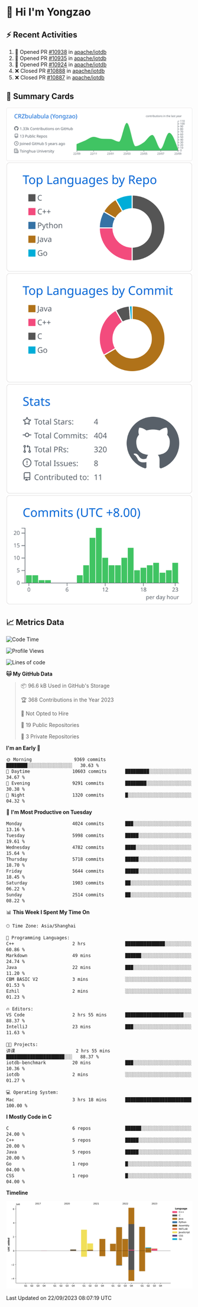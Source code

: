 # 👋 Hi I'm Yongzao

## ⚡ Recent Activities
<!--START_SECTION:activity-->
1. 💪 Opened PR [#10938](https://github.com/apache/iotdb/pull/10938) in [apache/iotdb](https://github.com/apache/iotdb)
2. 💪 Opened PR [#10935](https://github.com/apache/iotdb/pull/10935) in [apache/iotdb](https://github.com/apache/iotdb)
3. 💪 Opened PR [#10924](https://github.com/apache/iotdb/pull/10924) in [apache/iotdb](https://github.com/apache/iotdb)
4. ❌ Closed PR [#10888](https://github.com/apache/iotdb/pull/10888) in [apache/iotdb](https://github.com/apache/iotdb)
5. ❌ Closed PR [#10887](https://github.com/apache/iotdb/pull/10887) in [apache/iotdb](https://github.com/apache/iotdb)
<!--END_SECTION:activity-->

## 🎑 Summary Cards

[![](https://raw.githubusercontent.com/CRZbulabula/CRZbulabula/main/profile-summary-card-output/github/0-profile-details.svg)](https://github.com/vn7n24fzkq/github-profile-summary-cards)
[![](https://raw.githubusercontent.com/CRZbulabula/CRZbulabula/main/profile-summary-card-output/github/1-repos-per-language.svg)](https://github.com/vn7n24fzkq/github-profile-summary-cards) [![](https://raw.githubusercontent.com/CRZbulabula/CRZbulabula/main/profile-summary-card-output/github/2-most-commit-language.svg)](https://github.com/vn7n24fzkq/github-profile-summary-cards)
[![](https://raw.githubusercontent.com/CRZbulabula/CRZbulabula/main/profile-summary-card-output/github/3-stats.svg)](https://github.com/vn7n24fzkq/github-profile-summary-cards) [![](https://raw.githubusercontent.com/CRZbulabula/CRZbulabula/main/profile-summary-card-output/github/4-productive-time.svg)](https://github.com/vn7n24fzkq/github-profile-summary-cards)

## 📈 Metrics Data

<!--START_SECTION:waka-->
![Code Time](http://img.shields.io/badge/Code%20Time-309%20hrs%2045%20mins-blue)

![Profile Views](http://img.shields.io/badge/Profile%20Views-6-blue)

![Lines of code](https://img.shields.io/badge/From%20Hello%20World%20I%27ve%20Written-22.3%20million%20lines%20of%20code-blue)

**🐱 My GitHub Data** 

> 📦 96.6 kB Used in GitHub's Storage 
 > 
> 🏆 368 Contributions in the Year 2023
 > 
> 🚫 Not Opted to Hire
 > 
> 📜 19 Public Repositories 
 > 
> 🔑 3 Private Repositories 
 > 
**I'm an Early 🐤** 

```text
🌞 Morning                9369 commits        ████████░░░░░░░░░░░░░░░░░   30.63 % 
🌆 Daytime                10603 commits       █████████░░░░░░░░░░░░░░░░   34.67 % 
🌃 Evening                9291 commits        ████████░░░░░░░░░░░░░░░░░   30.38 % 
🌙 Night                  1320 commits        █░░░░░░░░░░░░░░░░░░░░░░░░   04.32 % 
```
📅 **I'm Most Productive on Tuesday** 

```text
Monday                   4024 commits        ███░░░░░░░░░░░░░░░░░░░░░░   13.16 % 
Tuesday                  5998 commits        █████░░░░░░░░░░░░░░░░░░░░   19.61 % 
Wednesday                4782 commits        ████░░░░░░░░░░░░░░░░░░░░░   15.64 % 
Thursday                 5718 commits        █████░░░░░░░░░░░░░░░░░░░░   18.70 % 
Friday                   5644 commits        █████░░░░░░░░░░░░░░░░░░░░   18.45 % 
Saturday                 1903 commits        ██░░░░░░░░░░░░░░░░░░░░░░░   06.22 % 
Sunday                   2514 commits        ██░░░░░░░░░░░░░░░░░░░░░░░   08.22 % 
```


📊 **This Week I Spent My Time On** 

```text
🕑︎ Time Zone: Asia/Shanghai

💬 Programming Languages: 
C++                      2 hrs               ███████████████░░░░░░░░░░   60.86 % 
Markdown                 49 mins             ██████░░░░░░░░░░░░░░░░░░░   24.74 % 
Java                     22 mins             ███░░░░░░░░░░░░░░░░░░░░░░   11.20 % 
CBM BASIC V2             3 mins              ░░░░░░░░░░░░░░░░░░░░░░░░░   01.53 % 
Ezhil                    2 mins              ░░░░░░░░░░░░░░░░░░░░░░░░░   01.23 % 

🔥 Editors: 
VS Code                  2 hrs 55 mins       ██████████████████████░░░   88.37 % 
IntelliJ                 23 mins             ███░░░░░░░░░░░░░░░░░░░░░░   11.63 % 

🐱‍💻 Projects: 
讲课                       2 hrs 55 mins       ██████████████████████░░░   88.37 % 
iotdb-benchmark          20 mins             ███░░░░░░░░░░░░░░░░░░░░░░   10.36 % 
iotdb                    2 mins              ░░░░░░░░░░░░░░░░░░░░░░░░░   01.27 % 

💻 Operating System: 
Mac                      3 hrs 18 mins       █████████████████████████   100.00 % 
```

**I Mostly Code in C** 

```text
C                        6 repos             ██████░░░░░░░░░░░░░░░░░░░   24.00 % 
C++                      5 repos             █████░░░░░░░░░░░░░░░░░░░░   20.00 % 
Java                     5 repos             █████░░░░░░░░░░░░░░░░░░░░   20.00 % 
Go                       1 repo              █░░░░░░░░░░░░░░░░░░░░░░░░   04.00 % 
CSS                      1 repo              █░░░░░░░░░░░░░░░░░░░░░░░░   04.00 % 
```



**Timeline**

![Lines of Code chart](https://raw.githubusercontent.com/CRZbulabula/CRZbulabula/main/assets/bar_graph.png)


 Last Updated on 22/09/2023 08:07:19 UTC
<!--END_SECTION:waka-->

